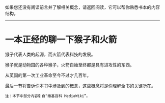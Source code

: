 如果您还没有阅读前言并了解相关概念，请返回阅读，它可以帮你熟悉书本的内容结构。

---

# 一本正经的聊一下猴子和火箭

猴子代表人类的起源，而火箭代表科技的发展。

猴子就是动物园的各种猴子，火箭自始至终都是具有进攻性的东西。

从英国的第一次工业革命至今不过才几百年，

最后一节将告诉你本书中涉及到的概念，这些概念将是你理解全书的关键所在。

`注：本节中部分内容引自“维基百科 MediaWiki”。`

